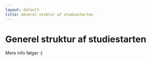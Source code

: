```yaml
---
layout: default
title: Generel stuktur af studiestarten
---
```

<h1>Generel struktur af studiestarten</h1>

<p>Mere info følger   :)</p>
